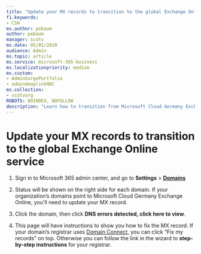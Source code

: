 ```yaml
---
title: "Update your MX records to transition to the global Exchange Online service"
f1.keywords:
- CSH
ms.author: pebaum
author: pebaum
manager: scotv
ms.date: 05/01/2020
audience: Admin
ms.topic: article
ms.service: microsoft-365-business
ms.localizationpriority: medium
ms.custom: 
- AdminSurgePortfolio
- admindeeplinkMAC
ms.collection:
- scotvorg
ROBOTS: NOINDEX, NOFOLLOW
description: "Learn how to transition from Microsoft Cloud Germany Exchange Online to the global Exchange Online service"
---
```

# Update your MX records to transition to the global Exchange Online service

1. Sign in to Microsoft 365 admin center, and go to **Settings** > <a href="https://go.microsoft.com/fwlink/p/?linkid=834818" target="_blank">**Domains**</a>

2. Status will be shown on the right side for each domain. If your organization’s domains point to Microsoft Cloud Germany Exchange Online, you'll need to update your MX record.

3. Click the domain, then click **DNS errors detected, click here to view**.

4. This page will have instructions to show you how to fix the MX record. If your domain’s registrar uses [Domain Connect](../setup/add-domain.md#registrars-with-domain-connect), you can click “Fix my records” on top. Otherwise you can follow the link in the wizard to **step-by-step instructions** for your registrar.
